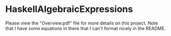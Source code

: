 # HaskellAlgebraicExpressions
Please view the "Overview.pdf" file for more details on this project. Note that I have some
equations in there that I can't format nicely in the README.

